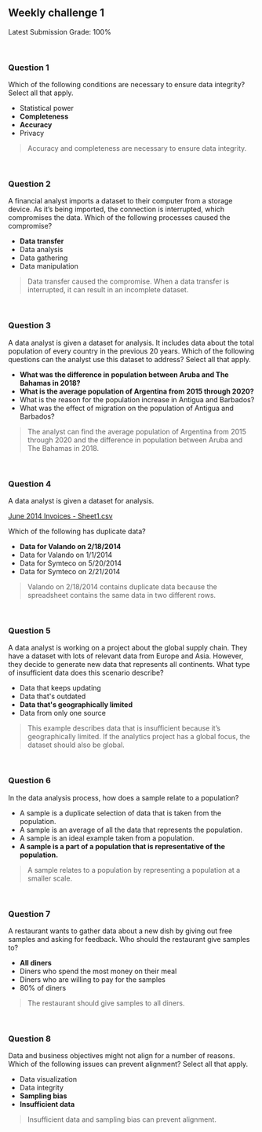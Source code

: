 ## Weekly challenge 1

Latest Submission Grade: 100%

&nbsp;

### Question 1

Which of the following conditions are necessary to ensure data integrity? Select all that apply.

* Statistical power
* **Completeness**
* **Accuracy**
* Privacy

> Accuracy and completeness are necessary to ensure data integrity. 

&nbsp;

### Question 2

A financial analyst imports a dataset to their computer from a storage device. As it’s being imported, the connection is interrupted, which compromises the data. Which of the following processes caused the compromise?

* **Data transfer**
* Data analysis
* Data gathering
* Data manipulation

> Data transfer caused the compromise. When a data transfer is interrupted, it can result in an incomplete dataset.

&nbsp;

### Question 3

A data analyst is given a dataset for analysis. It includes data about the total population of every country in the previous 20 years. Which of the following questions can the analyst use this dataset to address? Select all that apply.

* **What was the difference in population between Aruba and The Bahamas in 2018?**
* **What is the average population of Argentina from 2015 through 2020?**
* What is the reason for the population increase in Antigua and Barbados?
* What was the effect of migration on the population of Antigua and Barbados?

> The analyst can find the average population of Argentina from 2015 through 2020 and the difference in population between Aruba and The Bahamas in 2018.

&nbsp;

### Question 4

A data analyst is given a dataset for analysis. 

[June 2014 Invoices - Sheet1.csv](June_2014_Invoices_Sheet1.csv)

Which of the following has duplicate data?

* **Data for Valando on 2/18/2014**
* Data for Valando on 1/1/2014
* Data for Symteco on 5/20/2014
* Data for Symteco on 2/21/2014

> Valando on 2/18/2014 contains duplicate data because the spreadsheet contains the same data in two different rows.

&nbsp;

### Question 5

A data analyst is working on a project about the global supply chain. They have a dataset with lots of relevant data from Europe and Asia. However, they decide to generate new data that represents all continents. What type of insufficient data does this scenario describe?

* Data that keeps updating
* Data that's outdated
* **Data that's geographically limited**
* Data from only one source

> This example describes data that is insufficient because it’s geographically limited. If the analytics project has a global focus, the dataset should also be global. 

&nbsp;

### Question 6

In the data analysis process, how does a sample relate to a population?


* A sample is a duplicate selection of data that is taken from the population.
* A sample is an average of all the data that represents the population.
* A sample is an ideal example taken from a population.
* **A sample is a part of a population that is representative of the population.** 

> A sample relates to a population by representing a population at a smaller scale. 

&nbsp;

### Question 7

A restaurant wants to gather data about a new dish by giving out free samples and asking for feedback. Who should the restaurant give samples to?


* **All diners**
* Diners who spend the most money on their meal 
* Diners who are willing to pay for the samples 
* 80% of diners 

> The restaurant should give samples to all diners.  

&nbsp;

### Question 8

Data and business objectives might not align for a number of reasons. Which of the following issues can prevent alignment? Select all that apply.

* Data visualization
* Data integrity
* **Sampling bias**
* **Insufficient data** 

> Insufficient data and sampling bias can prevent alignment.
